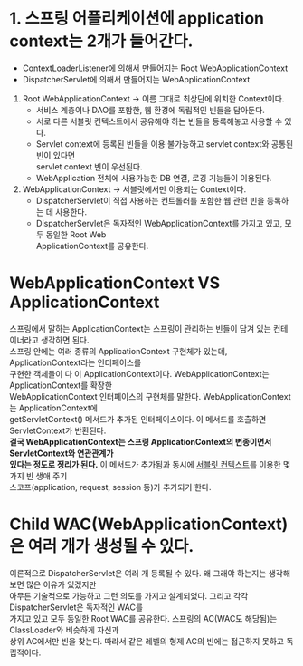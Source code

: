 # 1. 스프링 어플리케이션에 application context는 2개가 들어간다. 
- ContextLoaderListener에 의해서 만들어지는 Root WebApplicationContext
- DispatcherServlet에 의해서 만들어지는 WebApplicationContext

1. Root WebApplicationContext -> 이름 그대로 최상단에 위치한 Context이다. 
   - 서비스 계층이나 DAO를 포함한, 웹 환경에 독립적인 빈들을 담아둔다.
   - 서로 다른 서블릿 컨텍스트에서 공유해야 하는 빈들을 등록해놓고 사용할 수 있다.
   - Servlet context에 등록된 빈들을 이용 불가능하고 servlet context와 공통된 빈이 있다면   
   servlet context 빈이 우선된다. 
   - WebApplication 전체에 사용가능한 DB 연결, 로깅 기능들이 이용된다.   
2. WebApplicationContext -> 서블릿에서만 이용되는 Context이다.   
   - DispatcherServlet이 직접 사용하는 컨트롤러를 포함한 웹 관련 빈을 등록하는 데 사용한다. 
   - DispatcherServlet은 독자적인 WebApplicationContext를 가지고 있고, 모두 동일한 Root Web  
   ApplicationContext를 공유한다.   

# WebApplicationContext VS ApplicationContext
스프링에서 말하는 ApplicationContext는 스프링이 관리하는 빈들이 담겨 있는 컨테이너라고 생각하면 된다.  
스프링 안에는 여러 종류의 ApplicationContext 구현체가 있는데, ApplicationContext라는 인터페이스를  
구현한 객체들이 다 이 ApplicationContext이다. WebApplicationContext는 ApplicationContext를 확장한   
WebApplicationContext 인터페이스의 구현체를 말한다. WebApplicationContext는 ApplicationContext에  
getServletContext() 메서드가 추가된 인터페이스이다. 이 메서드를 호출하면 ServletContext가 반환된다.  
**결국 WebApplicationContext는 스프링 ApplicationContext의 변종이면서 ServletContext와 연관관계가  
있다는 정도로 정리가 된다.** 이 메서드가 추가됨과 동시에 [서블릿 컨텍스트](https://github.com/yunkangmin/spring-boot/blob/main/etc/ServletContext.md)를 이용한 몇 가지 빈 생애 주기  
스코프(application, request, session 등)가 추가되기 한다.

# Child WAC(WebApplicationContext)은 여러 개가 생성될 수 있다.  
이론적으로 DispatcherServlet은 여러 개 등록될 수 있다. 왜 그래야 하는지는 생각해보면 많은 이유가 있겠지만  
아무튼 기술적으로 가능하고 그런 의도를 가지고 설계되었다. 그리고 각각 DispatcherServlet은 독자적인 WAC를  
가지고 있고 모두 동일한 Root WAC를 공유한다. 스프링의 AC(WAC도 해당됨)는 ClassLoader와 비슷하게 자신과   
상위 AC에서만 빈을 찾는다. 따라서 같은 레벨의 형제 AC의 빈에는 접근하지 못하고 독립적이다.   
